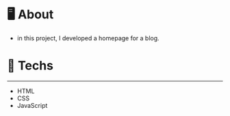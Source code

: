 # 🖥 **About**
- in this project, I developed a homepage for a blog.

# 🚀 **Techs**

---

- HTML
- CSS
- JavaScript

